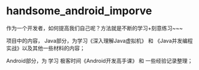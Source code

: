 # handsome_android_imporve

作为一个开发者，如何提高我们自己呢？方法就是不断的学习+刻意练习~~~

项目中的内容，
  Java部分，为学习《深入理解Java虚拟机》 和 《Java并发编程实战》以及其他一些材料的内容；
  
  Android部分，为 学习 极客时间《Android开发高手课》 和 一些经验记录整理；
  

 
